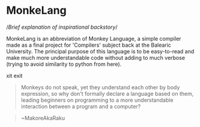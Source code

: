 # MonkeLang

/*Brief explanation of inspirational backstory*/

<p>MonkeLang is an abbreviation of Monkey Language, a simple compiler made as a final project for 'Compilers' subject back at the Balearic University.
The principal purpose of this language is to be easy-to-read and make much more understandable code without adding to much verbose (trying to avoid similarity to python from here).</p>xit
exit


> Monkeys do not speak, yet they understand each other by body expression, so why don't formally declare a language based on them, leading beginners on programming to a more understandable interaction between a program and a computer?

>~MakoreAkaRaku